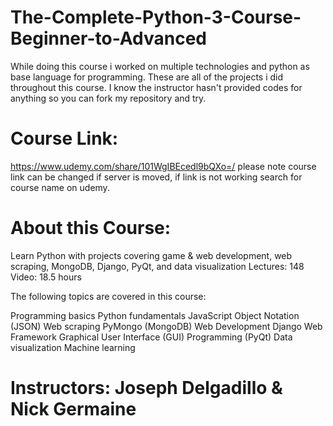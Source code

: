 # The-Complete-Python-3-Course-Beginner-to-Advanced
While doing this course i worked on multiple technologies and python as base language for programming. These are all of the projects i did throughout this course. I know the instructor hasn't provided codes for anything so you can fork my repository and try.
# Course Link:
https://www.udemy.com/share/101WgIBEcedl9bQXo=/ 
please note course link can be changed if server is moved, if link is not working search for course name on udemy.

# About this Course:

Learn Python with projects covering game & web development, web scraping, MongoDB, Django, PyQt, and data visualization
Lectures: 148
Video: 18.5 hours

The following topics are covered in this course:

Programming basics
Python fundamentals
JavaScript Object Notation (JSON)
Web scraping
PyMongo (MongoDB)
Web Development
Django Web Framework
Graphical User Interface (GUI) Programming (PyQt)
Data visualization
Machine learning

# Instructors: Joseph Delgadillo & Nick Germaine
